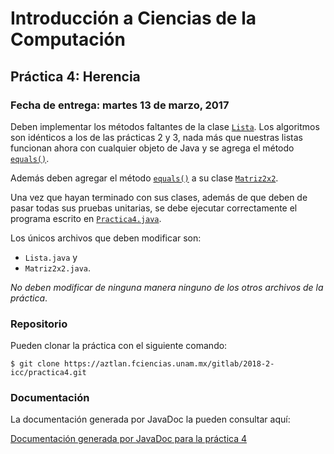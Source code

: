 Introducción a Ciencias de la Computación
=========================================

Práctica 4: Herencia
--------------------

### Fecha de entrega: martes 13 de marzo, 2017

Deben implementar los métodos faltantes de la clase
[`Lista`](https://aztlan.fciencias.unam.mx/gitlab/2018-2-icc/practica4/blob/master/src/mx/unam/ciencias/icc/Lista.java). Los
algoritmos son idénticos a los de las prácticas 2 y 3, nada más que nuestras
listas funcionan ahora con cualquier objeto de Java y se agrega el método
[`equals()`](https://aztlan.fciencias.unam.mx/gitlab/2018-2-icc/practica4/blob/master/src/mx/unam/ciencias/icc/Lista.java#L235).

Además deben agregar el método
[`equals()`](https://aztlan.fciencias.unam.mx/gitlab/2018-2-icc/practica4/blob/master/src/mx/unam/ciencias/icc/Matriz2x2.java#L155)
a su clase
[`Matriz2x2`](https://aztlan.fciencias.unam.mx/gitlab/2018-2-icc/practica4/blob/master/src/mx/unam/ciencias/icc/Matriz2x2.java).

Una vez que hayan terminado con sus clases, además de que deben de pasar todas
sus pruebas unitarias, se debe ejecutar correctamente el programa escrito en
[`Practica4.java`](https://aztlan.fciencias.unam.mx/gitlab/2018-2-icc/practica4/blob/master/src/mx/unam/ciencias/icc/Practica4.java).

Los únicos archivos que deben modificar son:

* `Lista.java` y
* `Matriz2x2.java`.

*No deben modificar de ninguna manera ninguno de los otros archivos de la
práctica*.

### Repositorio

Pueden clonar la práctica con el siguiente comando:

```shell
$ git clone https://aztlan.fciencias.unam.mx/gitlab/2018-2-icc/practica4.git
```

### Documentación

La documentación generada por JavaDoc la pueden consultar aquí:

[Documentación generada por JavaDoc para la práctica 4](https://aztlan.fciencias.unam.mx/~canek/2018-2-icc/practica4/)
